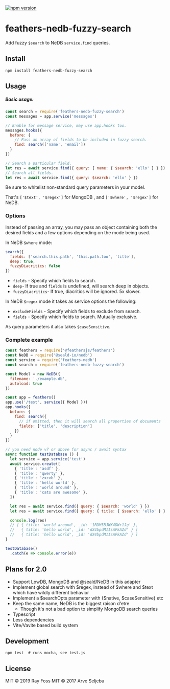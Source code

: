 [![npm version](https://badge.fury.io/js/feathers-nedb-fuzzy-search.svg)](https://badge.fury.io/js/feathers-nedb-fuzzy-search)

# feathers-nedb-fuzzy-search
Add fuzzy `$search` to NeDB `service.find` queries.

## Install
```
npm install feathers-nedb-fuzzy-search
```

## Usage

##### Basic usage:

```js
const search = require('feathers-nedb-fuzzy-search')
const messages = app.service('messages')

// Enable for message service, may use app.hooks too.
messages.hooks({
  before: {
    // Pass an array of fields to be included in fuzzy search.
    find: search(['name', 'email'])
  }
})

// Search a particular field.
let res = await service.find({ query: { name: { $search: 'ello' } } })
// Search all fields.
let res = await service.find({ query: $search: 'ello' } })
```
Be sure to whitelist non-standard query parameters in your model.

That's `['$text', '$regex']` for MongoDB , and `['$where', '$regex']` for NeDB. 

### Options

Instead of passing an array, you may pass an object containing both the desired
fields and a few options depending on the mode being used.

In NeDB `$where` mode:

```js
search({
  fields: ['search.this.path', 'this.path.too', 'title'],
  deep: true,
  fuzzyDiacritics: false
})
```

- `fields` - Specify which fields to search.
- `deep`- If true and `fields` is undefined, will search deep in objects.
- `fuzzyDiacritics`- If true, diacritics will be ignored. 5x slower.

In NeDB `$regex` mode it takes as service options the following:

- `excludeFields` - Specify which fields to exclude from search.
- `fields` - Specify which fields to search. Mutually exclusive. 

As query parameters it also takes `$caseSensitive`.

### Complete example
```js
const feathers = require('@feathersjs/feathers')
const NeDB = require('@seald-io/nedb')
const service = require('feathers-nedb')
const search = require('feathers-nedb-fuzzy-search')

const Model = new NeDB({
  filename: './example.db',
  autoload: true
})

const app = feathers()
app.use('/test', service({ Model }))
app.hooks({
  before: {
    find: search({
      // if omitted, then it will search all properties of documents
      fields: ['title', 'description']
    })
  }
})

// you need node v7 or above for async / await syntax
async function testDatabase () {
  let service = app.service('test')
  await service.create([
    { 'title': 'asdf' },
    { 'title': 'qwerty' },
    { 'title': 'zxcvb' },
    { 'title': 'hello world' },
    { 'title': 'world around' },
    { 'title': 'cats are awesome' },
  ])

  let res = await service.find({ query: { $search: 'world' } })
  let res = await service.find({ query: { title: { $search: 'ello' } } })

  console.log(res)
  // [ { title: 'world around', _id: '1RDM5BJWX4DWr1Jg' },
  //   { title: 'hello world', _id: 'dX4bpdM1IsAFkAZd' } ]
  //   { title: 'hello world', _id: 'dX4bpdM1IsAFkAZd' } ]
}

testDatabase()
  .catch(e => console.error(e))
```

## Plans for 2.0
- Support LowDB, MongoDB and @seald/NeDB in this adapter
- Implement global search with $regex, instead of $where and $text which have
wildly different behavior
- Implement a $searchOpts parameter with {$native, $caseSensitive} etc
- Keep the same name, NeDB is the biggest raison d'etre
  - Though it's not a bad option to simplify MongoDB search queries
- Typescript
- Less dependencies
- Vite/Vavite based build system

## Development
```
npm test  # runs mocha, see test.js
```

## License
MIT © 2019 Ray Foss
MIT © 2017 Arve Seljebu
